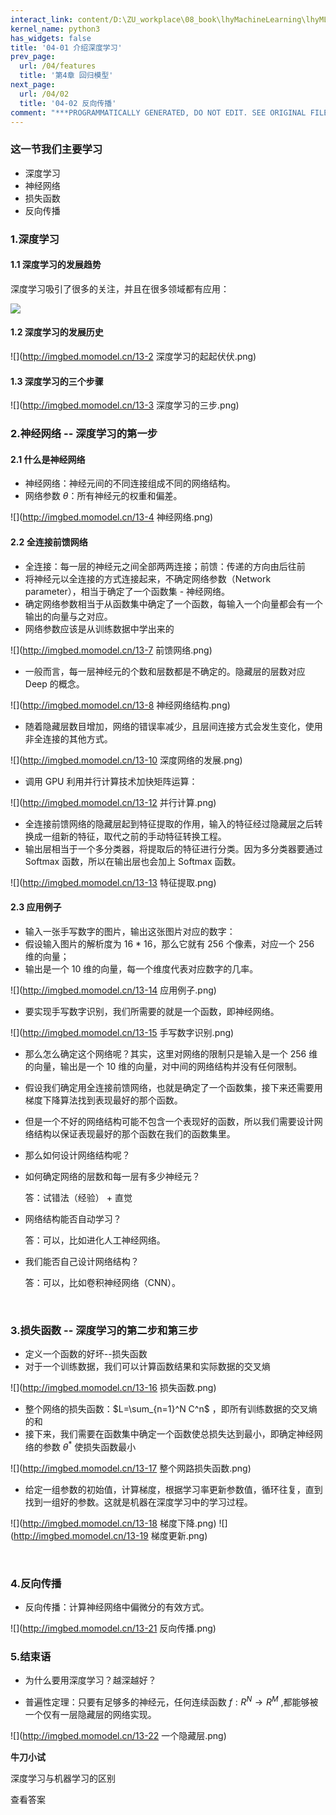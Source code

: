 ```yaml
---
interact_link: content/D:\ZU_workplace\08_book\lhyMachineLearning\lhyML\content\04/01.ipynb
kernel_name: python3
has_widgets: false
title: '04-01 介绍深度学习'
prev_page:
  url: /04/features
  title: '第4章 回归模型'
next_page:
  url: /04/02
  title: '04-02 反向传播'
comment: "***PROGRAMMATICALLY GENERATED, DO NOT EDIT. SEE ORIGINAL FILES IN /content***"
---
```



### 这一节我们主要学习
+ 深度学习
+ 神经网络
+ 损失函数
+ 反向传播

### 1.深度学习

#### 1.1 深度学习的发展趋势

深度学习吸引了很多的关注，并且在很多领域都有应用：

![](http://imgbed.momodel.cn/13-1深度学习的趋势.png)

#### 1.2 深度学习的发展历史

![](http://imgbed.momodel.cn/13-2 深度学习的起起伏伏.png)

#### 1.3 深度学习的三个步骤

![](http://imgbed.momodel.cn/13-3 深度学习的三步.png)

### 2.神经网络 -- 深度学习的第一步

#### 2.1 什么是神经网络

 + 神经网络：神经元间的不同连接组成不同的网络结构。
 + 网络参数 $\theta$：所有神经元的权重和偏差。

![](http://imgbed.momodel.cn/13-4 神经网络.png)

#### 2.2 全连接前馈网络


+ 全连接：每一层的神经元之间全部两两连接；前馈：传递的方向由后往前
+ 将神经元以全连接的方式连接起来，不确定网络参数（Network parameter），相当于确定了一个函数集 - 神经网络。
+ 确定网络参数相当于从函数集中确定了一个函数，每输入一个向量都会有一个输出的向量与之对应。
+ 网络参数应该是从训练数据中学出来的

![](http://imgbed.momodel.cn/13-7 前馈网络.png)

+ 一般而言，每一层神经元的个数和层数都是不确定的。隐藏层的层数对应 Deep 的概念。

![](http://imgbed.momodel.cn/13-8 神经网络结构.png)
+ 随着隐藏层数目增加，网络的错误率减少，且层间连接方式会发生变化，使用非全连接的其他方式。

![](http://imgbed.momodel.cn/13-10 深度网络的发展.png)


+ 调用 GPU 利用并行计算技术加快矩阵运算：

![](http://imgbed.momodel.cn/13-12 并行计算.png)


+ 全连接前馈网络的隐藏层起到特征提取的作用，输入的特征经过隐藏层之后转换成一组新的特征，取代之前的手动特征转换工程。
+ 输出层相当于一个多分类器，将提取后的特征进行分类。因为多分类器要通过 Softmax 函数，所以在输出层也会加上 Softmax 函数。

![](http://imgbed.momodel.cn/13-13 特征提取.png)

#### 2.3 应用例子

+ 输入一张手写数字的图片，输出这张图片对应的数字：
+ 假设输入图片的解析度为 16 * 16，那么它就有 256 个像素，对应一个 256 维的向量；
+ 输出是一个 10 维的向量，每一个维度代表对应数字的几率。

![](http://imgbed.momodel.cn/13-14 应用例子.png)
+ 要实现手写数字识别，我们所需要的就是一个函数，即神经网络。

![](http://imgbed.momodel.cn/13-15 手写数字识别.png)
+ 那么怎么确定这个网络呢？其实，这里对网络的限制只是输入是一个 256 维的向量，输出是一个 10 维的向量，对中间的网络结构并没有任何限制。
+ 假设我们确定用全连接前馈网络，也就是确定了一个函数集，接下来还需要用梯度下降算法找到表现最好的那个函数。
+ 但是一个不好的网络结构可能不包含一个表现好的函数，所以我们需要设计网络结构以保证表现最好的那个函数在我们的函数集里。
+ 那么如何设计网络结构呢？


+ 如何确定网络的层数和每一层有多少神经元？

   答：试错法（经验） + 直觉

+ 网络结构能否自动学习？

   答：可以，比如进化人工神经网络。

+ 我们能否自己设计网络结构？

   答：可以，比如卷积神经网络（CNN）。

<br>

### 3.损失函数 -- 深度学习的第二步和第三步



+ 定义一个函数的好坏--损失函数
+ 对于一个训练数据，我们可以计算函数结果和实际数据的交叉熵

![](http://imgbed.momodel.cn/13-16 损失函数.png)
+ 整个网络的损失函数：$L=\sum_{n=1}^N C^n$ ，即所有训练数据的交叉熵的和
+ 接下来，我们需要在函数集中确定一个函数使总损失达到最小，即确定神经网络的参数 $θ^*$ 使损失函数最小

![](http://imgbed.momodel.cn/13-17 整个网路损失函数.png)



+ 给定一组参数的初始值，计算梯度，根据学习率更新参数值，循环往复，直到找到一组好的参数。这就是机器在深度学习中的学习过程。

![](http://imgbed.momodel.cn/13-18 梯度下降.png)
![](http://imgbed.momodel.cn/13-19 梯度更新.png)

<br>

### 4.反向传播



+ 反向传播：计算神经网络中偏微分的有效方式。

![](http://imgbed.momodel.cn/13-21 反向传播.png)

### 5.结束语



+ 为什么要用深度学习？越深越好？

+ 普遍性定理：只要有足够多的神经元，任何连续函数 $f: R^N \rightarrow R^M$ ,都能够被一个仅有一层隐藏层的网络实现。

![](http://imgbed.momodel.cn/13-22 一个隐藏层.png)

**牛刀小试**

深度学习与机器学习的区别

<span class='md-hint-alone-link pop 0'>查看答案</span>
